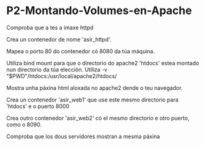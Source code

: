 # P2-Montando-Volumes-en-Apache

Comproba que a tes a imaxe httpd

Crea un contenedor de nome 'asir_httpd'.

Mapea o porto 80 do contenedor có 8080 da túa máquina.

Utiliza bind mount para que o directorio do apache2 'htdocs' estea montado nun directorio da túa elección.  Utiliza -v "$PWD"/htdocs:/usr/local/apache2/htdocs/

Mostra unha páxina html aloxada no apache2 dende o teu navegador.

Crea un contenedor 'asir_web1' que use este mesmo directorio para 'htdocs' e o puerto 8000

Crea outro contenedor 'asir_web2' có el mesmo directorio e otro puerto, como o 8090.

Comproba que los dous servidores mostran a mesma páxina
